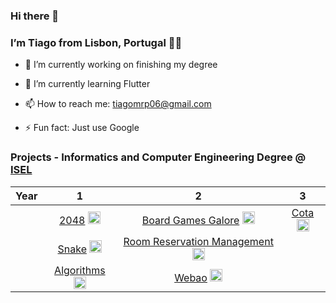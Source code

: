 <html>

<body>
  <div><h3 id="hi-there-👋">Hi there 👋</h3>
<h3 id="im-tiago-from-lisbon-portugal-👨‍💻">I’m Tiago from Lisbon, Portugal 👨‍💻</h3>
<ul>
<li>
<p>🔭 I’m currently working on finishing my degree</p>
</li>
<li>
<p>🌱 I’m currently learning Flutter</p>
</li>
<li>
<p>📫 How to reach me: <a href="mailto:tiagomrp06@gmail.com">tiagomrp06@gmail.com</a></p>
</li>
<li>
<p>⚡ Fun fact: Just use Google</p>
</li>
</ul>
<h3 id="projects---informatics-and-computer-engineering-degree--isel">Projects - Informatics and Computer Engineering Degree @ <a href="https://www.isel.pt/">ISEL</a></h3>

<table>
<thead>
<tr>
<th align="center">Year</th>
<th align="center">1</th>
<th align="center">2</th>
<th align="center">3</th>
</tr>
</thead>
<tbody>
<tr>
<td align="center"></td>
<td align="center"><a href="https://github.com/TiagoPereira06/EDU_2048-Game">2048</a> <img src="https://www.flaticon.com/svg/static/icons/svg/226/226777.svg" alt="Java" width="20" height="20"></td>
<td align="center"><a href="https://github.com/TiagoPereira06/EDU_Board-Games-Galore">Board Games Galore</a> <img src="https://www.logo.wine/a/logo/Kotlin_(programming_language)/Kotlin_(programming_language)-Logo.wine.svg" alt="Kotlin" width="20" height="20"></td>
<td align="center"><a href="https://github.com/TiagoPereira06/EDU_Cota">Cota</a> <img src="https://cdn.pixabay.com/photo/2015/04/23/17/41/javascript-736400_1280.png" alt="JS" width="20" height="20"></td>
</tr>
<tr>
<td align="center"></td>
<td align="center"><a href="https://github.com/TiagoPereira06/EDU_Snake">Snake</a> <img src="https://www.flaticon.com/svg/static/icons/svg/226/226777.svg" alt="Java" width="20" height="20"></td>
<td align="center"><a href="https://github.com/TiagoPereira06/EDU_Room-Reservation-Management">Room Reservation Management</a> <img src="https://www.flaticon.com/svg/static/icons/svg/226/226777.svg" alt="Java" width="20" height="20"></td>
<td align="center"></td>
</tr>
<tr>
<td align="center"></td>
<td align="center"><a href="https://github.com/TiagoPereira06/EDU_Algorithms">Algorithms</a>  <img src="https://www.flaticon.com/svg/static/icons/svg/226/226777.svg" alt="Java" width="20" height="20"></td>
<td align="center"><a href="https://github.com/TiagoPereira06/EDU_Webao">Webao</a> <img src="https://upload.wikimedia.org/wikipedia/commons/thumb/e/ee/.NET_Core_Logo.svg/768px-.NET_Core_Logo.svg.png" alt="Net" width="20" height="20"></td>
<td align="center"></td>
</tr>
</tbody>
</table></div>
</body>

</html>
